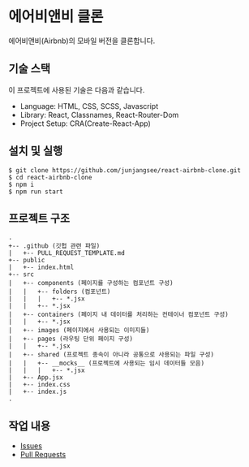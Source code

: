 # 에어비앤비 클론

에어비앤비(Airbnb)의 모바일 버전을 클론합니다.

## 기술 스택

이 프로젝트에 사용된 기술은 다음과 같습니다.

- Language: HTML, CSS, SCSS, Javascript
- Library: React, Classnames, React-Router-Dom
- Project Setup: CRA(Create-React-App)

## 설치 및 실행

```text
$ git clone https://github.com/junjangsee/react-airbnb-clone.git
$ cd react-airbnb-clone
$ npm i
$ npm run start
```

## 프로젝트 구조

```text
.
+-- .github (깃헙 관련 파일)
|   +-- PULL_REQUEST_TEMPLATE.md
+-- public
|   +-- index.html
+-- src
|   +-- components (페이지를 구성하는 컴포넌트 구성)
|   |   +-- folders (컴포넌트)
|   |   |   +-- *.jsx
|   |   +-- *.jsx
|   +-- containers (페이지 내 데이터를 처리하는 컨테이너 컴포넌트 구성)
|   |   +-- *.jsx
|   +-- images (페이지에서 사용되는 이미지들)
|   +-- pages (라우팅 단위 페이지 구성)
|   |   +-- *.jsx
|   +-- shared (프로젝트 종속이 아니라 공통으로 사용되는 파일 구성)
|   |   +-- __mocks__ (프로젝트에 사용되는 임시 데이터들 모음)
|   |   |   +-- *.jsx
|   +-- App.jsx
|   +-- index.css
|   +-- index.js
.
```

## 작업 내용

- [Issues](https://github.com/junjangsee/react-instagram-clone/issues?q=is%3Aissue+is%3Aclosed)
- [Pull Requests](https://github.com/junjangsee/react-instagram-clone/issues?q=is%3Apr+is%3Aclosed)
